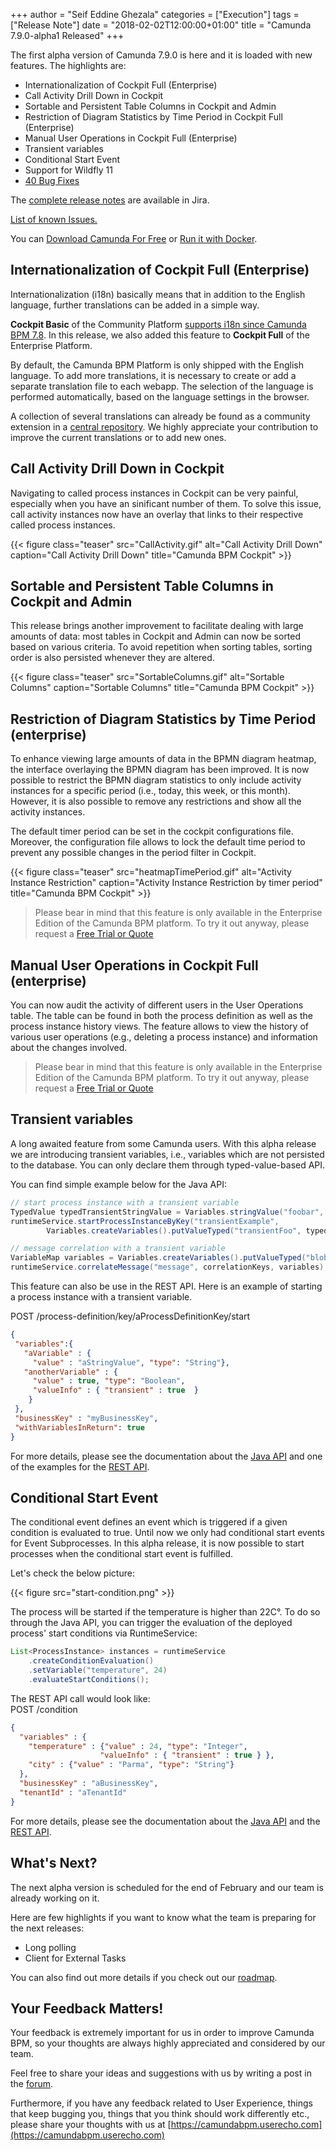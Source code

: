 +++
author = "Seif Eddine Ghezala"
categories = ["Execution"]
tags = ["Release Note"]
date = "2018-02-02T12:00:00+01:00"
title = "Camunda 7.9.0-alpha1 Released"
+++

The first alpha version of Camunda 7.9.0 is here and it is loaded with new features. The highlights are:

* Internationalization of Cockpit Full (Enterprise)
* Call Activity Drill Down in Cockpit
* Sortable and Persistent Table Columns in Cockpit and Admin 
* Restriction of Diagram Statistics by Time Period in Cockpit Full (Enterprise)
* Manual User Operations in Cockpit Full (Enterprise)
* Transient variables
* Conditional Start Event
* Support for Wildfly 11
* [40 Bug Fixes](https://jira.camunda.com/issues/?jql=issuetype%20%3D%20%22Bug%20Report%22%20AND%20fixVersion%20%3D%207.9.0-alpha1)

The [complete release notes](https://jira.camunda.com/secure/ReleaseNote.jspa?projectId=10230&version=15191) are available in Jira.

[List of known Issues.](https://jira.camunda.com/issues/?jql=affectedVersion%20%3D%207.9.0-alpha1)

You can [Download Camunda For Free](https://camunda.com/download/)
or [Run it with Docker](https://hub.docker.com/r/camunda/camunda-bpm-platform/).

<!--more-->

## Internationalization of Cockpit Full (Enterprise)
Internationalization (i18n) basically means that in addition to the English language, further translations can be added in a simple way.

**Cockpit Basic** of the Community Platform 
[supports i18n since Camunda BPM 7.8](http://blog.camunda.org/post/2017/10/camunda-bpm-780-alpha5-released/#internationalization-i18n-for-cockpit-admin).
In this release, we also added this feature to **Cockpit Full** of the Enterprise Platform.

By default, the Camunda BPM Platform is only shipped with the English language. 
To add more translations, it is necessary to create or add a separate translation file to each webapp.
The selection of the language is performed automatically, based on the language settings in the browser.

A collection of several translations can already be found as a community extension in a 
[central repository](https://github.com/camunda/camunda-webapp-translations).
We highly appreciate your contribution to improve the current translations or to add new ones.

## Call Activity Drill Down in Cockpit
Navigating to called process instances in Cockpit can be very painful, especially when you have an sinificant number of them. To solve this issue, call activity
instances now have an overlay that links to their respective called process instances.

{{< figure class="teaser" src="CallActivity.gif" alt="Call Activity Drill Down" caption="Call Activity Drill Down" title="Camunda BPM Cockpit" >}}

## Sortable and Persistent Table Columns in Cockpit and Admin 
This release brings another improvement to facilitate dealing with large amounts of data: most tables in Cockpit and Admin can now be sorted based on various criteria. 
To avoid repetition when sorting tables, sorting order is also persisted whenever they are altered.

{{< figure class="teaser" src="SortableColumns.gif" alt="Sortable Columns" caption="Sortable Columns" title="Camunda BPM Cockpit" >}}


## Restriction of Diagram Statistics by Time Period  (enterprise)
To enhance viewing large amounts of data in the BPMN diagram heatmap, the interface overlaying the BPMN diagram has been improved. 
It is now possible to restrict the BPMN diagram statistics to only include activity instances for a specific period (i.e., today, this week, or this month).
However, it is also possible to remove any restrictions and show all the activity instances.

The default timer period can be set in the cockpit configurations file. Moreover, the configuration file allows to lock the default time period to prevent any possible changes in the period filter in Cockpit.

{{< figure class="teaser" src="heatmapTimePeriod.gif" alt="Activity Instance Restriction" caption="Activity Instance Restriction by timer period" title="Camunda BPM Cockpit" >}}

> Please bear in mind that this feature is only available in the Enterprise Edition of the Camunda BPM platform.
> To try it out anyway, please request a [Free Trial or Quote](https://camunda.com/enterprise/)

## Manual User Operations in Cockpit Full (enterprise)
You can now audit the activity of different users in the User Operations table. The table can be found in both the process definition as well as the process instance history views. The feature allows to view the history of various user operations (e.g., deleting a process instance) and information about the changes involved.


> Please bear in mind that this feature is only available in the Enterprise Edition of the Camunda BPM platform.
> To try it out anyway, please request a [Free Trial or Quote](https://camunda.com/enterprise/)

## Transient variables

A long awaited feature from some Camunda users.
With this alpha release we are introducing transient variables, i.e., variables which are not persisted to the database. You can only declare them through typed-value-based API.

You can find simple example below for the Java API:
```java
// start process instance with a transient variable
TypedValue typedTransientStringValue = Variables.stringValue("foobar", true);
runtimeService.startProcessInstanceByKey("transientExample",
        Variables.createVariables().putValueTyped("transientFoo", typedTransientStringValue));

// message correlation with a transient variable
VariableMap variables = Variables.createVariables().putValueTyped("blob", Variables.stringValue("blob", true));
runtimeService.correlateMessage("message", correlationKeys, variables);
```
This feature can also be use in the REST API. Here is an example of starting a process instance with a transient variable.

POST /process-definition/key/aProcessDefinitionKey/start
```json
{
 "variables":{
   "aVariable" : {
     "value" : "aStringValue", "type": "String"},
   "anotherVariable" : {
     "value" : true, "type": "Boolean",
     "valueInfo" : { "transient" : true  }
    }
 },
 "businessKey" : "myBusinessKey",
 "withVariablesInReturn": true
}
```
For more details, please see the documentation about the [Java API](https://docs.camunda.org/manual/latest/user-guide/process-engine/variables/#transient-variables)
and one of the examples for the [REST API](http://docs.camunda.org/manual/latest/reference/rest/process-definition/post-start-process-instance/#starting-a-process-instance-with-variables-in-return).

## Conditional Start Event
The conditional event defines an event which is triggered if a given condition is evaluated to true. 
Until now we only had conditional start events for Event Subprocesses. In this alpha release, it is now possible to start processes when the conditional start event is fulfilled. 

Let's check the below picture:

{{< figure src="start-condition.png" >}}

The process will be started if the temperature is higher than 22C°.
To do so through the Java API, you can trigger the evaluation of the deployed process' start conditions via RuntimeService:
```java
List<ProcessInstance> instances = runtimeService
    .createConditionEvaluation()
    .setVariable("temperature", 24)
    .evaluateStartConditions();
```
The REST API call would look like:  
POST /condition
```json
{
  "variables" : {
    "temperature" : {"value" : 24, "type": "Integer",
                    "valueInfo" : { "transient" : true } },
    "city" : {"value" : "Parma", "type": "String"}
  },
  "businessKey" : "aBusinessKey",
  "tenantId" : "aTenantId"
}
```
For more details, please see the documentation about the [Java API](https://docs.camunda.org/manual/latest/reference/bpmn20/events/conditional-events/#conditional-start-event) and the
[REST API](http://docs.camunda.org/manual/latest/reference/rest/condition/post-condition/).

## What's Next?
The next alpha version is scheduled for the end of February and our team is already working on it.

Here are few highlights if you want to know what the team is preparing for the next releases:

* Long polling
* Client for External Tasks

You can also find out more details if you check out our [roadmap](https://camunda.com/learn/community/#roadmap).

## Your Feedback Matters!
Your feedback is extremely important for us in order to improve Camunda BPM, so your thoughts are always highly appreciated and considered by our team.

Feel free to share your ideas and suggestions with us by writing a post in the [forum](https://forum.camunda.org/).

Furthermore, if you have any feedback related to User Experience, things that keep bugging you, things that you think should work differently etc., please share your thoughts with us at [https://camundabpm.userecho.com](https://camundabpm.userecho.com)
